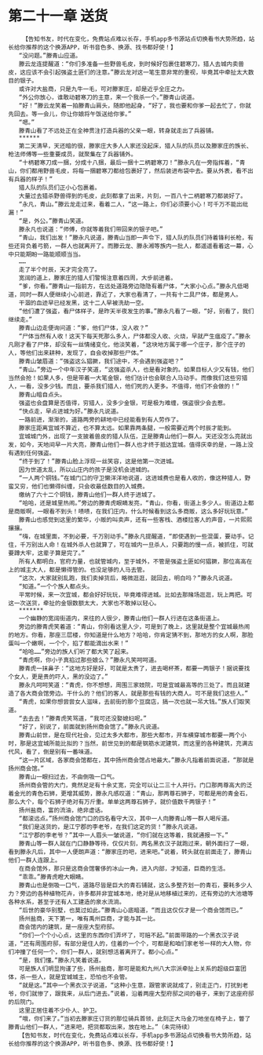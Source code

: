 # 第二十一章 送货
        【告知书友，时代在变化，免费站点难以长存，手机app多书源站点切换看书大势所趋，站长给你推荐的这个换源APP，听书音色多、换源、找书都好使！】
       “没问题。”滕青山应道。
       滕云龙连提醒道：“你们多准备一些野兽毛皮，到时候好包裹住碧寒刀，猎人去城内卖兽皮，这应该不会引起强盗土匪们的注意。”滕云龙对这一笔生意非常的重视，毕竟其中牵扯太大数目的银子。
       或许对大盐商，只是九牛一毛，可对滕家庄，却是近乎全庄之力。
       “外公你放心，谁敢动碧寒刀的主意，来一个我杀一个。”滕青山说道。
       “好！”滕云龙笑着一拍滕青山肩头，随即他起身，“好了，我也要和你爹一起去忙了，你就先回去。等一会儿，你让你娘将午饭送给你爹。”
       “嗯。”
       滕青山看了不远处正在全神贯注打造兵器的父亲一眼，转身就走出了兵器铺。
       ******
       第二天清早，天还暗的很，滕家庄大多人人家还没起床，猎人队的队员以及滕家庄的族长、枪法师傅等一些重要成员，就聚集在了兵器铺外。
       “十柄碧寒刀成一捆，分成十八捆，最后一捆十二柄碧寒刀！”滕永凡在一旁指挥着，“青山，你们都用野兽毛皮，将每一捆碧寒刀都给包裹好了，然后装进布袋中去。要从外表，看不出有兵器的样子！”
       猎人队的队员们正小心包裹着。
       大量过去猎杀野兽得到的毛皮，此刻都拿了出来，片刻，一百八十二柄碧寒刀都装好了。
       “永凡，青山。”滕云龙走过来，看着二人，“这一路上，你们必须要小心！可千万不能出纰漏！”
       “是，外公。”滕青山笑道。
       滕永凡也说道：“师傅，你就等着我们带回来的银子吧。”
       “青山，我们出发！”滕永凡说道，滕青山当即一声令下，猎人队的队员们持着锋利长枪，有些还背负着弓箭，一群人也就离开了。而滕云龙、滕永湘等族内一批人，都遥遥看着这一幕，心中只能期盼一路能顺顺当当。
       ……
       走了半个时辰，天才完全亮了。
       宽阔的道上，滕家庄的猎人们警惕注意着四周，大步前进着。
       “爹，你看。”滕青山一指前方，在远处道路旁边隐隐有着尸体，“大家小心点。”滕永凡低喝道，同时一群人便继续小心前进，靠近了，大家也看清了，一共有十二具尸体，都是男人。
       干涸的血迹早已经发黑，这十二人早被洗劫一空。
       “他们遭了强盗，看尸体样子，是昨天半夜发生的事。”滕永凡看了一眼，“好，别看了，我们继续走。”
       滕青山边走便询问道：“爹，他们尸体，没人收？”
       “尸体当然有人收！这天下每天死那么多人，尸体都没人收、火烧，早就产生瘟疫了。”滕永凡刚才看了尸体，却没有一丝情绪变化，他淡笑着，“这块地方属于哪一个庄子，那个庄子的人，等他们出来耕种，发现了，自会收掉那些尸体。”
       滕青山皱眉道：“强盗这么猖獗，我们途中，不会遇到强盗吧？”
       “青山。”旁边一个中年汉子笑道，“这强盗杀人，也是看对象的。如果目标人少又有钱，他们当然会抢！如果人多，但是带着一大笔金银，他们估计也会联合人马动手。而像我们这些穷猎人，一看，没多少钱。而且，要杀我们猎人，他们死的人更多。不值得，他们不会做的！”
       滕青山暗自点头。
       强盗也会盘算是否值得，穷猎人，没多少金银，可是极为难缠，强盗很少会去惹。
       “快点走，早点进城为好。”滕永凡说道。
       一路前进，渐渐的，道路两旁的耕地中已经能看到有人劳作了。
       滕家庄距离宜城不算近，也不算太远。如果靠两条腿，一般需要近两个时辰才能到。
       宜城城门外，出现了一支披着兽皮的猎人队伍，正是滕青山他们一群人。天还没怎么亮就出发，如今，天地间早一片大亮，滕青山他们一群人也才终于抵达宜城。值得庆幸的是，一路上没有遇到任何强盗。
       “终于到了！”滕青山脸上浮现一丝笑容，这是他第一次进城。
       因为世道太乱，所以山庄内的孩子是没机会进城的。
       “一人两个铜钱。”在城门口的守卫懒洋洋地说道，这进城费也是看人收的，像这种猎人，野蛮又穷，他们也懒得纠缠，只会收最低数目的入城费。
       缴纳了六十二个铜钱，滕青山他们一群人终于进城了。
       “哈哈，还是城里热闹。”旁边的滕青虎眼睛发亮，“青山，你看，街道上多少人。街道边上都是商贩啊，一眼看不到头！啧啧，在我们庄内，什么时候看到这么多商贩，这么多好玩玩意。”
       滕青山也感觉到这里的繁华，小贩的叫卖声，还有一些客栈、酒楼拉客人的声音，一片熙熙攘攘。
       “嗨，在城里面，不到必要，千万别动手。”滕永凡提醒道，“即使遇到一些混蛋，要动手。记住，千万别出人命！在城外杀人也就算了，可在城内一旦杀人，只要跑的慢一点，被抓住，可就要蹲大牢，这辈子算是完了。”
       所有人都明白，官府力量，也就管城内，至于城外，不管是强盗土匪如何猖獗，那位高高在上的城主大人，都是懒得管的。也没足够的人马去管。
       “这次，大家就别乱跑，我们卖掉货后，略微逛逛，就回去，明白吗？”滕永凡说道。
       “知道。”一个个族人都点头。
       平常时候，来一次宜城，都会好好玩玩，毕竟难得进城。比如去那赌场逛逛，玩上两把。可这一次送货，牵扯的金银数额太大，大家也不敢掉以轻心。
       *******
       一个幽静的宽阔街道内，来往的人很少，滕青山他们一群人行进在这条街道上。
       旁边的滕青虎笑着道：“青山，你别看这里人少，可是到了晚上，这里就是整个宜城最热闹的地方。你看，那座三层楼，你知道是什么地方？哈哈，你肯定猜不到，那地方的女人啊，那脸蛋叫一个嫩啊，一个个，掐了都能滴出水来！”
       “哈哈……”旁边的族人们听了都大笑了起来。
       “青虎啊，你小子真掐过那些娘么？”滕永凡笑呵呵道。
       滕青虎一抹鼻子：“这地方好是好，可就是太贵了，进去喝杯茶，都要一两银子！据说要找个女人，更是贵的吓人，黑的没边了。”
       滕永凡呵呵笑道：“青虎，你不想想，周围三家妓院，可是宜城最高等的三处了。而且就建造了各大商会馆旁边。干什么的？他们的客人，就是那些有钱的大商人。可不是我们这些人。”
       “青虎，如果你想尝尝女人滋味，去前街的那个豆腐店，搞一次也就一吊大钱。”族人们取笑道。
       “去去去！”滕青虎笑骂道，“我可还没娶媳妇呢。”
       “好了，别说了，前面就到扬州商会馆了。”滕永凡说道。
       滕青山前世，是在现代社会，见过太多大都市，那些大都市，开车横穿城市都要一两个小时，那是这宜城所能比拟的？当然，前世见到的都是钢筋水泥建筑，而这里的各种建筑，充满古代风，看了，倒是别有一番味道。
       “这一片区域，各家商会馆都在，其中扬州商会馆占地最大。”滕永凡指着前面说道，“那就是扬州商会馆。”
       滕青山一眼扫过去，不由倒吸一口气。
       扬州商会管的大门，竟然足足有十余丈宽，完全可以让二三十人并行。门口那两尊高大的泛着金光的青色石狮，更增其威势，滕永凡感叹道：“青山，那两尊石狮子，可都是用的青金石，那么大个，每个石狮子绝对有万斤重。单单这两尊石狮子，就价值数千两银子！”
       扬州盐商，富的流油，绝非虚话。
       “都滚远点。”扬州商会馆门口的四名看守大汉，其中一人向滕青山等一群人喝斥道。
       “我们是送货的，是江宁郡的李老爷，在我们这定的货！”滕永凡说道。
       “江宁郡的李老爷？”其中一人眉头一皱说道，“你们就在这等着，我就通报一下。”
       滕青山等一群人就在门口静静等待，仅仅片刻，两名黑衣汉子就跑过来，朝外面扫了一眼，看到滕永凡后，其中一人便朗声道：“滕家庄的吧，进来吧。”说着，转头就在前面走了，滕青山他们一群人连跟上。
       在商会馆外，那只是这商会馆奢侈的冰山一角，进入内部，才知道，巨商的生活。
       “乖乖。”滕青虎瞪大眼睛。
       滕青山也是倒吸一口气，道路尽皆是巨大的青石铺就，这么多整齐划一的青石，要耗多少人力？旁边的各种植物花卉，许多都并非宜城本地，绝对是从地移植过来的，还有旁边的大池塘等各种水系，甚至于还有人工建造的泉水流淌。
       “后世的豪华别墅，也莫过如此。”滕青山心底暗道，“而且这仅仅才是一个商会馆而已。”
       扬州盐商，天下第一，唯有禹州巨商，才能与其一比。
       商会馆内的建筑，是一座座大型府邸。
       “你们一个个小心点，这里的东西你们弄坏了，可赔不起。”前面带路的一个黑衣汉子说道，“还有周围府邸，有部分是住人的，住着的一个个，可都是和咱们家老爷一样的大人物，你们冲撞了任何一个，你们一群人，就别想活着离开了。都小心点。”
       “是，我们懂。”滕永凡笑着说道。
       可是族人们明显拘谨了些，扬州盐商，那可是能和九州八大宗派牵扯上关系的超级巨富团体，杀一些人，就是宜城城主，恐怕也不会管。
       “就是这。”其中一个黑衣汉子说道，“这种小生意，跟管家说就成了，别走正门，打扰到老爷，你们就惨了，跟我来，从后门进去。”说着，沿着两座大型府邸之间的巷子，来到了这座府邸的后院门。
       这里正居住着不少仆人、护卫。
       “哦，你们来了。”当初去滕家庄订货的那位骑兵首领，此刻正大马金刀地坐在椅子上，瞥了滕青山他们一群人，“进来吧，把货都取出来，放在地上。”（未完待续）
       【告知书友，时代在变化，免费站点难以长存，手机app多书源站点切换看书大势所趋，站长给你推荐的这个换源APP，听书音色多、换源、找书都好使！】